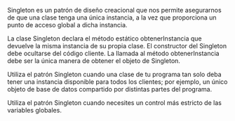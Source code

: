 Singleton es un patrón de diseño creacional que nos permite asegurarnos de que una clase tenga una única instancia,
a la vez que proporciona un punto de acceso global a dicha instancia.

La clase Singleton declara el método estático obtenerInstancia que devuelve la misma instancia de su propia clase.
El constructor del Singleton debe ocultarse del código cliente. La llamada al método obtenerInstancia debe ser la única
manera de obtener el objeto de Singleton.

Utiliza el patrón Singleton cuando una clase de tu programa tan solo deba tener una instancia disponible para todos los
clientes; por ejemplo, un único objeto de base de datos compartido por distintas partes del programa.

Utiliza el patrón Singleton cuando necesites un control más estricto de las variables globales.
